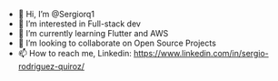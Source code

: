 - 👋 Hi, I’m @Sergiorq1
- 👀 I’m interested in Full-stack dev
- 🌱 I’m currently learning Flutter and AWS
- 💞️ I’m looking to collaborate on Open Source Projects
- 📫 How to reach me, Linkedin: https://www.linkedin.com/in/sergio-rodriguez-quiroz/ 

<!---
Sergiorq1/Sergiorq1 is a ✨ special ✨ repository because its `README.md` (this file) appears on your GitHub profile.
You can click the Preview link to take a look at your changes.
--->
